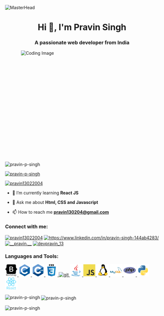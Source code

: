 ![MasterHead](https://mir-s3-cdn-cf.behance.net/project_modules/max_1200/79731568097599.5b50bca477735.jpg)
<h1 align="center">Hi 👋, I'm Pravin Singh</h1>
<h3 align="center">A passionate web developer from India</h3>
<img alt="Coding Image" align="center" width="400" height="350" src="https://media.tenor.com/2uyENRmiUt0AAAAC/coding.gif" style="display:block; margin: 0 auto;">

<p align="left"> <img src="https://komarev.com/ghpvc/?username=pravin-p-singh&label=Profile%20views&color=0e75b6&style=flat" alt="pravin-p-singh" /> </p>

<p align="left"> <a href="https://github.com/ryo-ma/github-profile-trophy"><img src="https://github-profile-trophy.vercel.app/?username=pravin-p-singh" alt="pravin-p-singh" /></a> </p>

<p align="left"> <a href="https://twitter.com/pravin13022004" target="blank"><img src="https://img.shields.io/twitter/follow/pravin13022004?logo=twitter&style=for-the-badge" alt="pravin13022004" /></a> </p>

- 🌱 I’m currently learning **React JS**

- 💬 Ask me about **Html, CSS and Javascript**

- 📫 How to reach me **pravin130204@gmail.com**

<h3 align="left">Connect with me:</h3>
<p align="left">
<a href="https://twitter.com/pravin13022004" target="blank"><img align="center" src="https://raw.githubusercontent.com/rahuldkjain/github-profile-readme-generator/master/src/images/icons/Social/twitter.svg" alt="pravin13022004" height="30" width="40" /></a>
<a href="https://linkedin.com/in/https://www.linkedin.com/in/pravin-singh-144ab4283/" target="blank"><img align="center" src="https://raw.githubusercontent.com/rahuldkjain/github-profile-readme-generator/master/src/images/icons/Social/linked-in-alt.svg" alt="https://www.linkedin.com/in/pravin-singh-144ab4283/" height="30" width="40" /></a>
<a href="https://instagram.com/___pravin._____" target="blank"><img align="center" src="https://raw.githubusercontent.com/rahuldkjain/github-profile-readme-generator/master/src/images/icons/Social/instagram.svg" alt="__pravin.__" height="30" width="40" /></a>
<a href="https://www.codechef.com/users/devpravin_13" target="blank"><img align="center" src="https://cdn.jsdelivr.net/npm/simple-icons@3.1.0/icons/codechef.svg" alt="devpravin_13" height="30" width="40" /></a>
</p>

<h3 align="left">Languages and Tools:</h3>
<p align="left"> <a href="https://getbootstrap.com" target="_blank" rel="noreferrer"> <img src="https://raw.githubusercontent.com/devicons/devicon/master/icons/bootstrap/bootstrap-plain-wordmark.svg" alt="bootstrap" width="40" height="40"/> </a> <a href="https://www.cprogramming.com/" target="_blank" rel="noreferrer"> <img src="https://raw.githubusercontent.com/devicons/devicon/master/icons/c/c-original.svg" alt="c" width="40" height="40"/> </a> <a href="https://www.w3schools.com/cpp/" target="_blank" rel="noreferrer"> <img src="https://raw.githubusercontent.com/devicons/devicon/master/icons/cplusplus/cplusplus-original.svg" alt="cplusplus" width="40" height="40"/> </a> <a href="https://www.w3schools.com/css/" target="_blank" rel="noreferrer"> <img src="https://raw.githubusercontent.com/devicons/devicon/master/icons/css3/css3-original-wordmark.svg" alt="css3" width="40" height="40"/> </a> <a href="https://git-scm.com/" target="_blank" rel="noreferrer"> <img src="https://www.vectorlogo.zone/logos/git-scm/git-scm-icon.svg" alt="git" width="40" height="40"/> </a> <a href="https://www.java.com" target="_blank" rel="noreferrer"> <img src="https://raw.githubusercontent.com/devicons/devicon/master/icons/java/java-original.svg" alt="java" width="40" height="40"/> </a> <a href="https://developer.mozilla.org/en-US/docs/Web/JavaScript" target="_blank" rel="noreferrer"> <img src="https://raw.githubusercontent.com/devicons/devicon/master/icons/javascript/javascript-original.svg" alt="javascript" width="40" height="40"/> </a> <a href="https://www.linux.org/" target="_blank" rel="noreferrer"> <img src="https://raw.githubusercontent.com/devicons/devicon/master/icons/linux/linux-original.svg" alt="linux" width="40" height="40"/> </a> <a href="https://www.mysql.com/" target="_blank" rel="noreferrer"> <img src="https://raw.githubusercontent.com/devicons/devicon/master/icons/mysql/mysql-original-wordmark.svg" alt="mysql" width="40" height="40"/> </a> <a href="https://www.php.net" target="_blank" rel="noreferrer"> <img src="https://raw.githubusercontent.com/devicons/devicon/master/icons/php/php-original.svg" alt="php" width="40" height="40"/> </a> <a href="https://www.python.org" target="_blank" rel="noreferrer"> <img src="https://raw.githubusercontent.com/devicons/devicon/master/icons/python/python-original.svg" alt="python" width="40" height="40"/> </a> <a href="https://reactjs.org/" target="_blank" rel="noreferrer"> <img src="https://raw.githubusercontent.com/devicons/devicon/master/icons/react/react-original-wordmark.svg" alt="react" width="40" height="40"/> </a> </p>

<p><img align="left" src="https://github-readme-stats.vercel.app/api/top-langs?username=pravin-p-singh&show_icons=true&locale=en&layout=compact" alt="pravin-p-singh" /></p>

<p>&nbsp;<img align="center" src="https://github-readme-stats.vercel.app/api?username=pravin-p-singh&show_icons=true&locale=en" alt="pravin-p-singh" /></p>

<p><img align="center" src="https://github-readme-streak-stats.herokuapp.com/?user=pravin-p-singh&" alt="pravin-p-singh" /></p>
